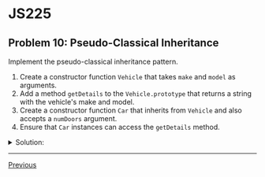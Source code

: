 # JS225
## Problem 10: Pseudo-Classical Inheritance

Implement the pseudo-classical inheritance pattern.

1. Create a constructor function `Vehicle` that takes `make` and `model` as arguments.
2. Add a method `getDetails` to the `Vehicle.prototype` that returns a string with the vehicle's make and model.
3. Create a constructor function `Car` that inherits from `Vehicle` and also accepts a `numDoors` argument.
4. Ensure that `Car` instances can access the `getDetails` method.

<details>
<summary>Solution:</summary>

```javascript
// 1. Vehicle constructor
function Vehicle(make, model) {
  this.make = make;
  this.model = model;
}

// 2. Method on Vehicle's prototype
Vehicle.prototype.getDetails = function() {
  return `Make: ${this.make}, Model: ${this.model}`;
};

// 3. Car constructor
function Car(make, model, numDoors) {
  // Call the parent constructor to set make and model
  Vehicle.call(this, make, model);
  this.numDoors = numDoors;
}

// 4. Set up the prototype chain for inheritance
Car.prototype = Object.create(Vehicle.prototype);
Car.prototype.constructor = Car; // Reset the constructor property

// Test the implementation
const myCar = new Car('Honda', 'Civic', 4);
console.log(myCar.getDetails()); // => "Make: Honda, Model: Civic"
console.log(myCar.numDoors);     // => 4
console.log(myCar.constructor);  // => [Function: Car]
```

</details>

---

[Previous](09.md)